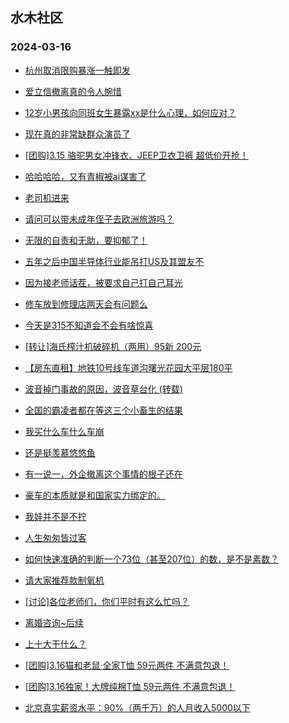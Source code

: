 ## 水木社区 
### 2024-03-16

+ [杭州取消限购暴涨一触即发](https://www.mysmth.net/nForum/article/OurEstate/2922302)

+ [爱立信撤离真的令人惋惜](https://www.mysmth.net/nForum/article/WorkingLife/7100)

+ [12岁小男孩向同班女生暴露xx是什么心理，如何应对？](https://www.mysmth.net/nForum/article/ChildEducation/2362373)

+ [现在真的非常缺群众演员了](https://www.mysmth.net/nForum/article/TV/1677704)

+ [[团购]3.15 骆驼男女冲锋衣、JEEP卫衣卫裤 超低价开抢！](https://www.mysmth.net/nForum/article/ADAgent_TG/1318808)

+ [哈哈哈哈，又有青椒被ai谋害了](https://www.mysmth.net/nForum/article/QingJiao/852698)

+ [老司机进来](https://www.mysmth.net/nForum/article/GreenAuto/1503808)

+ [请问可以带未成年侄子去欧洲旅游吗？](https://www.mysmth.net/nForum/article/Travel/985216)

+ [无限的自责和无助，要抑郁了！](https://www.mysmth.net/nForum/article/FamilyLife/1766623240)

+ [五年之后中国半导体行业能吊打US及其盟友不](https://www.mysmth.net/nForum/article/METech/474989)

+ [因为接老师话茬，被要求自己打自己耳光](https://www.mysmth.net/nForum/article/ChildEducation/2362717)

+ [修车放到修理店两天会有问题么](https://www.mysmth.net/nForum/article/AutoWorld/1944791793)

+ [今天是315不知道会不会有啥惊喜](https://www.mysmth.net/nForum/article/GreenAuto/1504485)

+ [[转让]海氏榨汁机破碎机（两用）95新 200元](https://www.mysmth.net/nForum/article/SecondMarket/2091262)

+ [【房东直租】地铁10号线车道沟曙光花园大平层180平](https://www.mysmth.net/nForum/article/HouseRent/860397)

+ [波音掉门事故的原因，波音草台化 (转载)](https://www.mysmth.net/nForum/article/Aero/430363)

+ [全国的霸凌者都在等这三个小畜生的结果](https://www.mysmth.net/nForum/article/FamilyLife/1766624083)

+ [我买什么车什么车崩](https://www.mysmth.net/nForum/article/AutoWorld/1944791746)

+ [还是挺羡慕悠悠鱼](https://www.mysmth.net/nForum/article/Age/20349460)

+ [有一说一，外企撤离这个事情的根子还在](https://www.mysmth.net/nForum/article/WorkingLife/8286)

+ [豪车的本质就是和国家实力绑定的。](https://www.mysmth.net/nForum/article/GreenAuto/1504873)

+ [我娃并不是不拧](https://www.mysmth.net/nForum/article/MyFamily/251569)

+ [人生匆匆皆过客](https://www.mysmth.net/nForum/article/Memory/113253)

+ [如何快速准确的判断一个73位（甚至207位）的数，是不是素数？](https://www.mysmth.net/nForum/article/Mathematics/92207)

+ [请大家推荐款制氧机](https://www.mysmth.net/nForum/article/HealthyLife/88157)

+ [[讨论]各位老师们，你们平时有这么忙吗？](https://www.mysmth.net/nForum/article/QingJiao/852900)

+ [离婚咨询~后续](https://www.mysmth.net/nForum/article/Divorce/2069878)

+ [上十大干什么？](https://www.mysmth.net/nForum/article/Divorce/2069878)

+ [[团购]3.16猫和老鼠·全家T恤 59元两件 不满意包退！](https://www.mysmth.net/nForum/article/ADAgent_TG/1318893)

+ [[团购]3.16独家！大牌纯棉T恤 59元两件 不满意包退！](https://www.mysmth.net/nForum/article/ADAgent_TG/1318893)

+ [北京真实薪资水平：90%（两千万）的人月收入5000以下](https://www.mysmth.net/nForum/article/Property/333)

